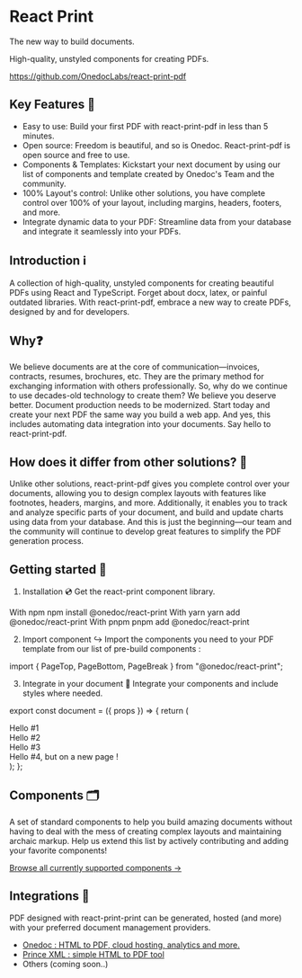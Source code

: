 # React Print

The new way to build documents.

High-quality, unstyled components for creating PDFs.


https://github.com/OnedocLabs/react-print-pdf



## Key Features 🎯
- Easy to use: Build your first PDF with react-print-pdf in less than 5 minutes.
- Open source: Freedom is beautiful, and so is Onedoc. React-print-pdf is open source and free to use.
- Components & Templates: Kickstart your next document by using our list of components and template created by Onedoc's Team and the community.
- 100% Layout's control: Unlike other solutions, you have complete control over 100% of your layout, including margins, headers, footers, and more.
- Integrate dynamic data to your PDF: Streamline data from your database and integrate it seamlessly into your PDFs.

## Introduction ℹ️
A collection of high-quality, unstyled components for creating beautiful PDFs using React and TypeScript. Forget about docx, latex, or painful outdated libraries. With react-print-pdf, embrace a new way to create PDFs, designed by and for developers.

## Why❓
We believe documents are at the core of communication—invoices, contracts, resumes, brochures, etc. They are the primary method for exchanging information with others professionally. So, why do we continue to use decades-old technology to create them? We believe you deserve better. Document production needs to be modernized. Start today and create your next PDF the same way you build a web app. And yes, this includes automating data integration into your documents. Say hello to react-print-pdf.

## How does it differ from other solutions? 🧐
Unlike other solutions, react-print-pdf gives you complete control over your documents, allowing you to design complex layouts with features like footnotes, headers, margins, and more. Additionally, it enables you to track and analyze specific parts of your document, and build and update charts using data from your database. And this is just the beginning—our team and the community will continue to develop great features to simplify the PDF generation process.


## Getting started 🚀
1. Installation 💿
   Get the react-print component library.

With npm
npm install @onedoc/react-print
With yarn
yarn add @onedoc/react-print
With pnpm
pnpm add @onedoc/react-print

2. Import component ↪️
   Import the components you need to your PDF template from our list of pre-build components :

import { PageTop, PageBottom, PageBreak } from "@onedoc/react-print";

3. Integrate in your document 📄
   Integrate your components and include styles where needed.

export const document = ({ props }) => {
return (
<div>
<PageTop>
<span>Hello #1</span>
</PageTop>
<div>Hello #2</div>
<PageBottom>
<div className="text-gray-400 text-sm">Hello #3</div>
</PageBottom>
<PageBreak />
<span>Hello #4, but on a new page ! </span>
</div>
);
};

## Components 🗂️
A set of standard components to help you build amazing documents without having to deal with the mess of creating complex layouts and maintaining archaic markup. Help us extend this list by actively contributing and adding your favorite components!

[Browse all currently supported components →](https://react.onedoclabs.com/introduction#components)



## Integrations 🔗
PDF designed with react-print-print can be generated, hosted (and more) with your preferred document management providers.

- [Onedoc : HTML to PDF, cloud hosting, analytics and more.](https://www.onedoclabs.com/)
- [Prince XML : simple HTML to PDF tool](https://www.princexml.com/)
- Others (coming soon..)